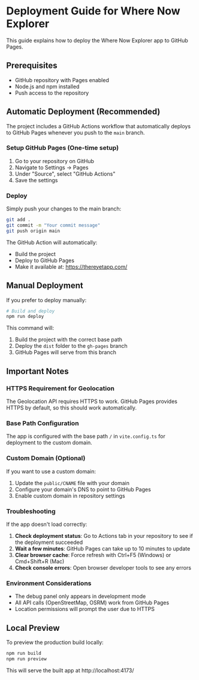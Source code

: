 # Deployment Guide for Where Now Explorer

This guide explains how to deploy the Where Now Explorer app to GitHub Pages.

## Prerequisites

- GitHub repository with Pages enabled
- Node.js and npm installed
- Push access to the repository

## Automatic Deployment (Recommended)

The project includes a GitHub Actions workflow that automatically deploys to GitHub Pages whenever you push to the `main` branch.

### Setup GitHub Pages (One-time setup)

1. Go to your repository on GitHub
2. Navigate to Settings → Pages
3. Under "Source", select "GitHub Actions"
4. Save the settings

### Deploy

Simply push your changes to the main branch:

```bash
git add .
git commit -m "Your commit message"
git push origin main
```

The GitHub Action will automatically:
- Build the project
- Deploy to GitHub Pages
- Make it available at: https://thereyetapp.com/

## Manual Deployment

If you prefer to deploy manually:

```bash
# Build and deploy
npm run deploy
```

This command will:
1. Build the project with the correct base path
2. Deploy the `dist` folder to the `gh-pages` branch
3. GitHub Pages will serve from this branch

## Important Notes

### HTTPS Requirement for Geolocation

The Geolocation API requires HTTPS to work. GitHub Pages provides HTTPS by default, so this should work automatically.

### Base Path Configuration

The app is configured with the base path `/` in `vite.config.ts` for deployment to the custom domain.

### Custom Domain (Optional)

If you want to use a custom domain:
1. Update the `public/CNAME` file with your domain
2. Configure your domain's DNS to point to GitHub Pages
3. Enable custom domain in repository settings

### Troubleshooting

If the app doesn't load correctly:

1. **Check deployment status**: Go to Actions tab in your repository to see if the deployment succeeded
2. **Wait a few minutes**: GitHub Pages can take up to 10 minutes to update
3. **Clear browser cache**: Force refresh with Ctrl+F5 (Windows) or Cmd+Shift+R (Mac)
4. **Check console errors**: Open browser developer tools to see any errors

### Environment Considerations

- The debug panel only appears in development mode
- All API calls (OpenStreetMap, OSRM) work from GitHub Pages
- Location permissions will prompt the user due to HTTPS

## Local Preview

To preview the production build locally:

```bash
npm run build
npm run preview
```

This will serve the built app at http://localhost:4173/